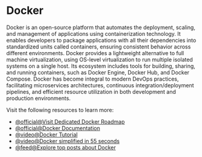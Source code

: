 # Docker

Docker is an open-source platform that automates the deployment, scaling, and management of applications using containerization technology. It enables developers to package applications with all their dependencies into standardized units called containers, ensuring consistent behavior across different environments. Docker provides a lightweight alternative to full machine virtualization, using OS-level virtualization to run multiple isolated systems on a single host. Its ecosystem includes tools for building, sharing, and running containers, such as Docker Engine, Docker Hub, and Docker Compose. Docker has become integral to modern DevOps practices, facilitating microservices architectures, continuous integration/deployment pipelines, and efficient resource utilization in both development and production environments.

Visit the following resources to learn more:

- [@official@Visit Dedicated Docker Roadmap](/docker)
- [@official@Docker Documentation](https://docs.docker.com/)
- [@video@Docker Tutorial](https://www.youtube.com/watch?v=RqTEHSBrYFw)
- [@video@Docker simplified in 55 seconds](https://youtu.be/vP_4DlOH1G4)
- [@feed@Explore top posts about Docker](https://app.daily.dev/tags/docker?ref=roadmapsh)
